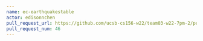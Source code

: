 ```yaml
---
name: ec-earthquakestable
actor: edisonnchen
pull_request_url: https://github.com/ucsb-cs156-w22/team03-w22-7pm-2/pull/46
pull_request_num: 46
---
```


